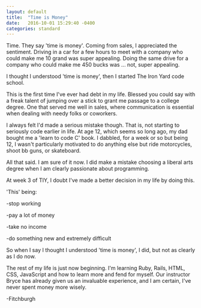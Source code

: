 ```yaml
---
layout: default
title:  "Time is Money"
date:   2016-10-01 15:29:40 -0400
categories: standard
---
```

Time. They say 'time is money'.  Coming from sales, I appreciated the sentiment.
Driving in a car for a few hours to meet with a company who could make me 10 grand
was super appealing.  Doing the same drive for a company who could make me 450 bucks
was ... not, super appealing.

I thought I understood 'time is money', then I started The Iron Yard code school.

This is the first time I've ever had debt in my life.  Blessed you could say
with a freak talent of jumping over a stick to grant me passage to a college
degree.  One that served me well in sales, where communication is essential when
dealing with needy folks or coworkers.

I always felt I'd made a serious mistake though.  That is, not starting to seriously
code earlier in life.  At age 12, which seems so long ago, my dad bought me a 'learn to
code C' book.  I dabbled, for a week or so but being 12, I wasn't particularly motivated
to do anything else but ride motorcycles, shoot bb guns, or skateboard.

All that said.  I am sure of it now.  I did make a mistake choosing a liberal arts degree
when I am clearly passionate about programming.

At week 3 of TIY, I doubt I've made a better decision in my life by doing this.

'This' being:

  -stop working

  -pay a lot of money

  -take no income

  -do something new and extremely difficult


So when I say I thought I understood 'time is money', I did, but not as clearly
as I do now.

The rest of my life is just now beginning.  I'm learning Ruby, Rails, HTML, CSS,
JavaScript and how to learn more and fend for myself.  Our instructor Bryce has already
given us an invaluable experience, and I am certain, I've never spent money more wisely.

-Fitchburgh
